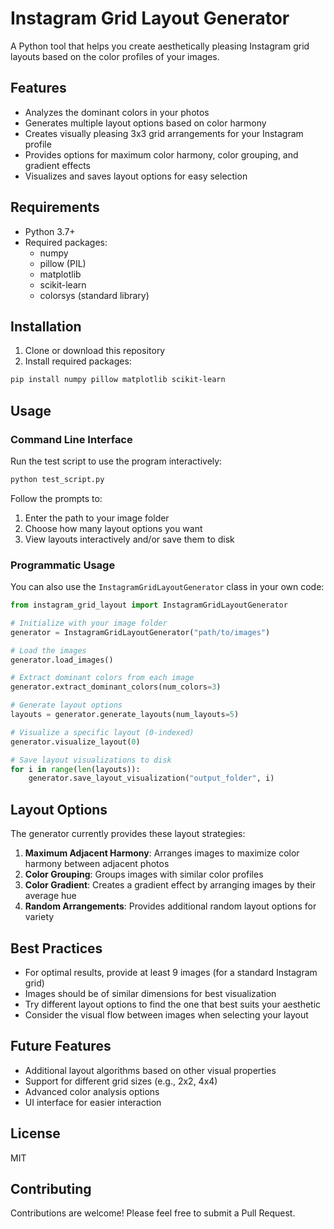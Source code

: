 # Instagram Grid Layout Generator

A Python tool that helps you create aesthetically pleasing Instagram grid layouts based on the color profiles of your images.

## Features

- Analyzes the dominant colors in your photos
- Generates multiple layout options based on color harmony
- Creates visually pleasing 3x3 grid arrangements for your Instagram profile
- Provides options for maximum color harmony, color grouping, and gradient effects
- Visualizes and saves layout options for easy selection

## Requirements

- Python 3.7+
- Required packages:
  - numpy
  - pillow (PIL)
  - matplotlib
  - scikit-learn
  - colorsys (standard library)

## Installation

1. Clone or download this repository
2. Install required packages:

```bash
pip install numpy pillow matplotlib scikit-learn
```

## Usage

### Command Line Interface

Run the test script to use the program interactively:

```bash
python test_script.py
```

Follow the prompts to:
1. Enter the path to your image folder
2. Choose how many layout options you want
3. View layouts interactively and/or save them to disk

### Programmatic Usage

You can also use the `InstagramGridLayoutGenerator` class in your own code:

```python
from instagram_grid_layout import InstagramGridLayoutGenerator

# Initialize with your image folder
generator = InstagramGridLayoutGenerator("path/to/images")

# Load the images
generator.load_images()

# Extract dominant colors from each image
generator.extract_dominant_colors(num_colors=3)

# Generate layout options
layouts = generator.generate_layouts(num_layouts=5)

# Visualize a specific layout (0-indexed)
generator.visualize_layout(0)

# Save layout visualizations to disk
for i in range(len(layouts)):
    generator.save_layout_visualization("output_folder", i)
```

## Layout Options

The generator currently provides these layout strategies:

1. **Maximum Adjacent Harmony**: Arranges images to maximize color harmony between adjacent photos
2. **Color Grouping**: Groups images with similar color profiles
3. **Color Gradient**: Creates a gradient effect by arranging images by their average hue
4. **Random Arrangements**: Provides additional random layout options for variety

## Best Practices

- For optimal results, provide at least 9 images (for a standard Instagram grid)
- Images should be of similar dimensions for best visualization
- Try different layout options to find the one that best suits your aesthetic
- Consider the visual flow between images when selecting your layout

## Future Features

- Additional layout algorithms based on other visual properties
- Support for different grid sizes (e.g., 2x2, 4x4)
- Advanced color analysis options
- UI interface for easier interaction

## License

MIT

## Contributing

Contributions are welcome! Please feel free to submit a Pull Request.
